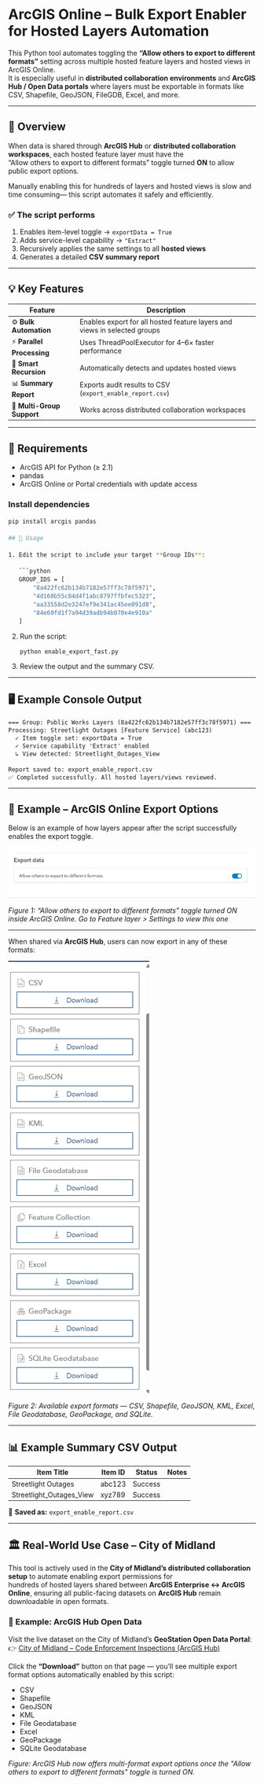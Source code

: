 # ArcGIS Online – Bulk Export Enabler for Hosted Layers Automation

This Python tool automates toggling the **“Allow others to export to different formats”** setting across multiple hosted feature layers and hosted views in ArcGIS Online.  
It is especially useful in **distributed collaboration environments** and **ArcGIS Hub / Open Data portals** where layers must be exportable in formats like CSV, Shapefile, GeoJSON, FileGDB, Excel, and more.

---

## 🧭 Overview

When data is shared through **ArcGIS Hub** or **distributed collaboration workspaces**, each hosted feature layer must have the  
“Allow others to export to different formats” toggle turned **ON** to allow public export options.

Manually enabling this for hundreds of layers and hosted views is slow  and time consuming— this script automates it safely and efficiently.

### ✅ The script performs

1. Enables item-level toggle → `exportData = True`  
2. Adds service-level capability → `"Extract"`  
3. Recursively applies the same settings to all **hosted views**  
4. Generates a detailed **CSV summary report**

---

## 💡 Key Features

| Feature | Description |
|----------|--------------|
| ⚙️ **Bulk Automation** | Enables export for all hosted feature layers and views in selected groups |
| ⚡ **Parallel Processing** | Uses ThreadPoolExecutor for 4–6× faster performance |
| 🧠 **Smart Recursion** | Automatically detects and updates hosted views |
| 📊 **Summary Report** | Exports audit results to CSV (`export_enable_report.csv`) |
| 🧱 **Multi-Group Support** | Works across distributed collaboration workspaces |

---

## 🧰 Requirements

- ArcGIS API for Python (≥ 2.1)  
- pandas  
- ArcGIS Online or Portal credentials with update access

### Install dependencies
```bash
pip install arcgis pandas

## 🚀 Usage

1. Edit the script to include your target **Group IDs**:

   ```python
   GROUP_IDS = [
       "8a422fc62b134b7182e57ff3c78f5971",
       "4d168b55c84d4f1abc8797ffbfec5323",
       "aa33558d2e3247ef9e341ac45ee091d8",
       "84e69fd1f7a94d39adb94b070e4e910a"
   ]
   ```

2. Run the script:

   ```bash
   python enable_export_fast.py
   ```

3. Review the output and the summary CSV.

---

## 🖥️ Example Console Output

```text
=== Group: Public Works Layers (8a422fc62b134b7182e57ff3c78f5971) ===
Processing: Streetlight Outages [Feature Service] (abc123)
  ✓ Item toggle set: exportData = True
  ✓ Service capability 'Extract' enabled
  ↳ View detected: Streetlight_Outages_View

Report saved to: export_enable_report.csv
✅ Completed successfully. All hosted layers/views reviewed.
```

---

## 📂 Example – ArcGIS Online Export Options

Below is an example of how layers appear after the script successfully enables the export toggle.

![ArcGIS Export Options – Toggle Enabled](https://github.com/prakashmadai10/ArcGIS-Online-Enable-Bulk-Export-Extract-on-Hosted-Feature-Layers-Views/blob/main/Toggle%20for%20Export%20AGOL.png)

*Figure 1: “Allow others to export to different formats” toggle turned ON inside ArcGIS Online. Go to Feature layer > Settings to view this one*

---

When shared via **ArcGIS Hub**, users can now export in any of these formats:

![ArcGIS Export Options – File Formats](https://github.com/prakashmadai10/ArcGIS-Online-Enable-Bulk-Export-Extract-on-Hosted-Feature-Layers-Views/blob/main/Different%20File%20Formats.png)

*Figure 2: Available export formats — CSV, Shapefile, GeoJSON, KML, Excel, File Geodatabase, GeoPackage, and SQLite.*


---

## 📊 Example Summary CSV Output

| Item Title               | Item ID | Status  | Notes |
| ------------------------ | ------- | ------- | ----- |
| Streetlight Outages      | abc123  | Success |       |
| Streetlight_Outages_View | xyz789  | Success |       |

📄 **Saved as:** `export_enable_report.csv`

---

## 🏛️ Real-World Use Case – City of Midland

This tool is actively used in the **City of Midland’s distributed collaboration setup** to automate enabling export permissions for  
hundreds of hosted layers shared between **ArcGIS Enterprise ↔ ArcGIS Online**, ensuring all public-facing datasets on **ArcGIS Hub** remain downloadable in open formats.

### 🔗 Example: ArcGIS Hub Open Data

Visit the live dataset on the City of Midland’s **GeoStation Open Data Portal**:  
👉 [City of Midland – Code Enforcement Inspections (ArcGIS Hub)](https://geostation-comgis.hub.arcgis.com/datasets/4f8d4bc827c84953b164a47746b36698_1/explore?location=31.996997%2C-102.106322%2C12.95)

Click the **“Download”** button on that page — you’ll see multiple export format options automatically enabled by this script:

- CSV  
- Shapefile  
- GeoJSON  
- KML  
- File Geodatabase  
- Excel  
- GeoPackage  
- SQLite Geodatabase

*Figure: ArcGIS Hub now offers multi-format export options once the "Allow others to export to different formats" toggle is turned ON.*

